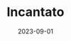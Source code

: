 ---
title: "Incantato"
excerpt: "Meaning, ___enchanted___."
gallery_name: "dolomites/incantato"
date: 2023-09-01
tags:
  - 🏔️Alps
  - 🚤Lake
  - 🍝Italy
  - 🥾Hiking
header:
  overlay_image: voyage/dolomites/Incantato-3v1.jpg
---